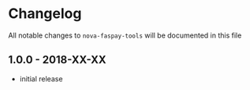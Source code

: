 # Changelog

All notable changes to `nova-faspay-tools` will be documented in this file

## 1.0.0 - 2018-XX-XX

- initial release
